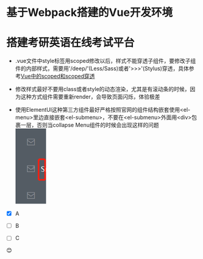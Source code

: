 # 基于Webpack搭建的Vue开发环境
# 搭建考研英语在线考试平台

* .vue文件中style标签用scoped修改以后，样式不能穿透子组件，要修改子组件的内部样式，需要用'/deep/'(Less/Sass)或者'>>>'(Stylus)穿透，具体参考[Vue中的scoped和scoped穿透](https://segmentfault.com/a/1190000015932467?utm_source=tag-newest)

* 修改样式最好不要用class或者style的动态渲染，尤其是有滚动条的时候，因为这种方式组件需要重新render，会导致页面闪烁，体验极差

* 使用ElementUI这种第三方组件最好严格按照官网的组件结构嵌套使用\<el-menu>里边直接嵌套\<el-submenu>，不要在\<el-submenu>外面用\<div>包裹一层，否则当collapse Menu组件的时候会出现这样的问题  
![image](./src/imgs/NavMenu.png)


* [X] A
* [ ] B
* [ ] C


:blush:

